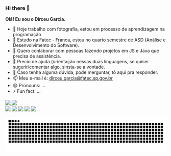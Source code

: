 ### Hi there 👋

<!--
**Dirceug/Dirceug** is a ✨ _special_ ✨ repository because its `README.md` (this file) appears on your GitHub profile.

Here are some ideas to get you started:

- 🔭 I’m currently working on ...
- 🌱 I’m currently learning ...
- 👯 I’m looking to collaborate on ...
- 🤔 I’m looking for help with ...
- 💬 Ask me about ...
- 📫 How to reach me: ...
- 😄 Pronouns: ...
- ⚡ Fun fact: ...
-->

<strong>Olá! Eu sou o Dirceu Garcia.</strong>

- 🔭 Hoje trabalho com fotografia, estou em processo de aprendizagem na programação
- 🌱 Estudo na Fatec - Franca, estou no quarto semestre de ASD (Análise e Desenvolvimento do Software).
- 👯 Quero conlaborar com pessoas fazendo projetos em JS e Java que precisa de assistência.
- 🤔 Precio de ajuda (orientação nessas duas linguagens, se quiser sugerir/comentar algo, sinsta-se a vontade.
- 💬 Caso tenha alguma dúvida, pode merguntar, tô aqui pra responder.
- 📫 Meu e-mail é: dirceu.garcia@fatec.sp.gov.br
- 😄 Pronouns: ...
- ⚡ Fun fact: ...

 <div>
  <a href="https://github.com/dirceug">
  <img height="170em" src="https://github-readme-stats.vercel.app/api?username=dirceug&show_icons=true&theme=dracula&include_all_commits=true&count_private=true"/>
  <img height="170em" src="https://github-readme-stats.vercel.app/api/top-langs/?username=dirceug&layout=compact&langs_count=7&theme=dracula"/>
</div>
  
<div> 
  <a href="https://instagram.com/dirceu.garcia" target="_blank"><img src="https://img.shields.io/badge/-Instagram-%23E4405F?style=for-the-badge&logo=instagram&logoColor=white" target="_blank"></a>
 <a href="https://discord.gg/8Q4GT4PS" target="_blank"><img src="https://img.shields.io/badge/Discord-7289DA?style=for-the-badge&logo=discord&logoColor=white" target="_blank"></a> 
  <a href = "mailto:dirceu.garcia@gmail.com"><img src="https://img.shields.io/badge/-Gmail-%23333?style=for-the-badge&logo=gmail&logoColor=white" target="_blank"></a>
  <a href="https://www.linkedin.com/in/dirceu-garcia-451197105" target="_blank"><img src="https://img.shields.io/badge/-LinkedIn-%230077B5?style=for-the-badge&logo=linkedin&logoColor=white" target="_blank"></a> 
  <a href="https://api.whatsapp.com/send?phone=5516992347374" target="_blank"> <img src="https://img.shields.io/badge/WhatsApp-25D366?style=for-the-badge&logo=whatsapp&logoColor=white" target="_blank"></a>
 
![Snake animation](https://github.com/Dirceug/Dirceug/blob/output/github-contribution-grid-snake.svg)
 
</div>
